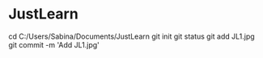 # JustLearn
cd C:/Users/Sabina/Documents/JustLearn
git init
git status
git add JL1.jpg
git commit -m 'Add JL1.jpg'
